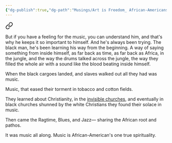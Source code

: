 ```yaml
---
{"dg-publish":true,"dg-path":"Musings/Art is Freedom_ African-Americans.md","permalink":"/musings/art-is-freedom-african-americans/","title":"Art is Freedom: African-Americans","tags":["music","negroid","culture","african","american"]}
---
```




<div class="transclusion internal-embed is-loaded"><a class="markdown-embed-link" href="/reading/notes-and-highlights/treat-it-gentle-by-sidney-bechet/#d38c7f" aria-label="Open link"><svg xmlns="http://www.w3.org/2000/svg" width="24" height="24" viewBox="0 0 24 24" fill="none" stroke="currentColor" stroke-width="2" stroke-linecap="round" stroke-linejoin="round" class="svg-icon lucide-link"><path d="M10 13a5 5 0 0 0 7.54.54l3-3a5 5 0 0 0-7.07-7.07l-1.72 1.71"></path><path d="M14 11a5 5 0 0 0-7.54-.54l-3 3a5 5 0 0 0 7.07 7.07l1.71-1.71"></path></svg></a><div class="markdown-embed">



But if you have a feeling for the music, you can understand him, and that's why he keeps it so important to himself. And he's always been trying. The black man, he's been learning his way from the beginning. A way of saying something from inside himself, as far back as time, as far back as Africa, in the jungle, and the way the drums talked across the jungle, the way they filled the whole air with a sound like the blood beating inside himself. 

</div></div>


When the black cargoes landed, and slaves walked out all they had was music.

Music, that eased their torment in tobacco and cotton fields.

They learned about Christianity, in the [invisible churches](https://en.m.wikipedia.org/wiki/Invisible_churches), and eventually in black churches shunned by the white Christians they found their solace in music.

Then came the Ragtime, Blues, and Jazz— sharing the African root and pathos.

It was music all along. Music is African-American's one true spirituality.